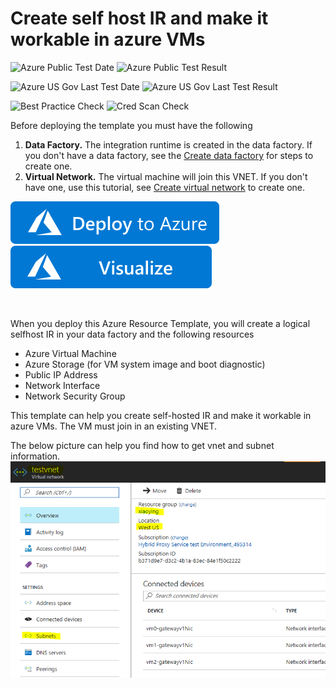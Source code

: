 # Create self host IR and make it workable in azure VMs

![Azure Public Test Date](https://azurequickstartsservice.blob.core.windows.net/badges/quickstarts/microsoft.compute/vms-with-selfhost-integration-runtime/PublicLastTestDate.svg)
![Azure Public Test Result](https://azurequickstartsservice.blob.core.windows.net/badges/quickstarts/microsoft.compute/vms-with-selfhost-integration-runtime/PublicDeployment.svg)

![Azure US Gov Last Test Date](https://azurequickstartsservice.blob.core.windows.net/badges/quickstarts/microsoft.compute/vms-with-selfhost-integration-runtime/FairfaxLastTestDate.svg)
![Azure US Gov Last Test Result](https://azurequickstartsservice.blob.core.windows.net/badges/quickstarts/microsoft.compute/vms-with-selfhost-integration-runtime/FairfaxDeployment.svg)

![Best Practice Check](https://azurequickstartsservice.blob.core.windows.net/badges/quickstarts/microsoft.compute/vms-with-selfhost-integration-runtime/BestPracticeResult.svg)
![Cred Scan Check](https://azurequickstartsservice.blob.core.windows.net/badges/quickstarts/microsoft.compute/vms-with-selfhost-integration-runtime/CredScanResult.svg)

Before deploying the template you must have the following

1. **Data Factory.** The integration runtime is created in the data factory. If you don't have a data factory,  see the [Create data factory](https://docs.microsoft.com/en-us/azure/data-factory/data-factory-move-data-between-onprem-and-cloud#create-data-factory) for steps to create one.
2. **Virtual Network.** The virtual machine will join this VNET. If you don't have one, use this tutorial, see [Create virtual network](https://docs.microsoft.com/en-us/azure/virtual-network/virtual-networks-create-vnet-arm-pportal#create-a-virtual-network) to create one.

[![Deploy To Azure](https://raw.githubusercontent.com/Azure/azure-quickstart-templates/master/1-CONTRIBUTION-GUIDE/images/deploytoazure.svg?sanitize=true)](https://portal.azure.com/#create/Microsoft.Template/uri/https%3A%2F%2Fraw.githubusercontent.com%2FAzure%2Fazure-quickstart-templates%2Fmaster%2Fquickstarts%2Fmicrosoft.compute%2Fvms-with-selfhost-integration-runtime%2Fazuredeploy.json)  [![Visualize](https://raw.githubusercontent.com/Azure/azure-quickstart-templates/master/1-CONTRIBUTION-GUIDE/images/visualizebutton.svg?sanitize=true)](http://armviz.io/#/?load=https%3A%2F%2Fraw.githubusercontent.com%2FAzure%2Fazure-quickstart-templates%2Fmaster%2Fquickstarts%2Fmicrosoft.compute%2Fvms-with-selfhost-integration-runtime%2Fazuredeploy.json)
    

    

When you deploy this Azure Resource Template, you will create a logical selfhost IR in your data factory and the following resources
- Azure Virtual Machine 
- Azure Storage (for VM system image and boot diagnostic)
- Public IP Address
- Network Interface
- Network Security Group

This template can help you create self-hosted IR and make it workable in azure VMs. The VM must join in an existing VNET. 

The below picture can help you find how to get vnet and subnet information.
![](images/vnet.png)



